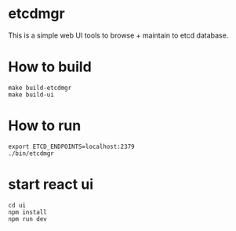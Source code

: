 # etcdmgr
This is a simple web UI tools to browse + maintain to etcd database.

# How to build
```
make build-etcdmgr
make build-ui
```

# How to run
```
export ETCD_ENDPOINTS=localhost:2379
./bin/etcdmgr
```

# start react ui
```
cd ui
npm install
npm run dev
```

